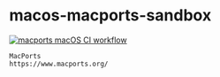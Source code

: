 # macos-macports-sandbox

[![macports macOS CI workflow](https://github.com/githubfoam/macos-macports-sandbox/actions/workflows/macports-workflow.yml/badge.svg?branch=test)](https://github.com/githubfoam/macos-macports-sandbox/actions/workflows/macports-workflow.yml)  
~~~
MacPorts 
https://www.macports.org/
~~~

